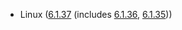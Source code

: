 - Linux ([6.1.37](https://lwn.net/Articles/937082) (includes [6.1.36](https://lwn.net/Articles/936674), [6.1.35](https://lwn.net/Articles/935588)))
